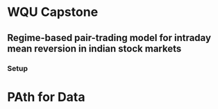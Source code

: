 # WQU Capstone

## Regime-based pair-trading model for intraday mean reversion in indian stock markets


### Setup

# PAth for Data